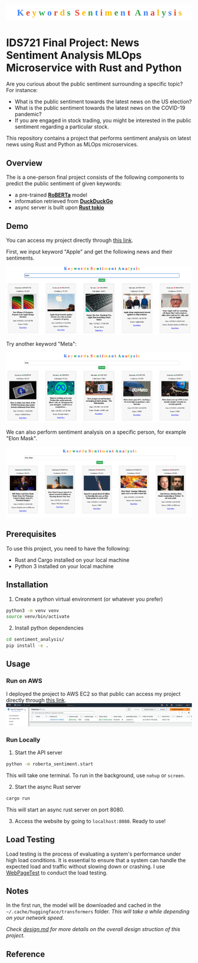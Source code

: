 ![logo](https://github.com/Mushroom-Wang/news-sentiment-analysis/blob/1417c5138afef6d1cc7b5086ab008774a8f35f20/logo)
# IDS721 Final Project: News Sentiment Analysis MLOps Microservice with Rust and Python
Are you curious about the public sentiment surrounding a specific topic? For instance:
- What is the public sentiment towards the latest news on the US election?
- What is the public sentiment towards the latest news on the COVID-19 pandemic?
- If you are engaged in stock trading, you might be interested in the public sentiment regarding a particular stock.

This repository contains a project that performs sentiment analysis on latest news using Rust and Python as MLOps microservices.
## Overview
The is a one-person final project consists of the following components to predict the public sentiment of given keywords:
- a pre-trained [**RoBERTa**](https://huggingface.co/docs/transformers/model_doc/roberta) model 
- information retrieved from [**DuckDuckGo**](https://serpapi.com/duckduckgo-news-results)  
- async server is built upon [**Rust tokio**](https://docs.rs/tokio/latest/tokio/)

## Demo
You can access my project directly through [this link](http://3.90.27.105:8080/).

First, we input keyword "Apple" and get the following news and their sentiments.

![Apple](https://github.com/Mushroom-Wang/news-sentiment-analysis/blob/edde10a57ccb9420876e597d44463ca71d26749b/Apple.png)

Try another keyword "Meta":

![Meta](https://github.com/Mushroom-Wang/news-sentiment-analysis/blob/edde10a57ccb9420876e597d44463ca71d26749b/Meta.png)

We can also perform sentiment analysis on a specific person, for example "Elon Mask".

![Elon Mask](https://github.com/Mushroom-Wang/news-sentiment-analysis/blob/edde10a57ccb9420876e597d44463ca71d26749b/Elon%20Mask.png)

## Prerequisites
To use this project, you need to have the following:
- Rust and Cargo installed on your local machine
- Python 3 installed on your local machine

## Installation
1. Create a python virtual environment (or whatever you prefer)
```bash
python3 -m venv venv
source venv/bin/activate
```

2. Install python dependencies
```bash
cd sentiment_analysis/
pip install -e .
```

## Usage
### Run on AWS
I deployed the project to AWS EC2 so that public can access my project directly through [this link](http://3.90.27.105:8080/).
![AWS](https://github.com/Mushroom-Wang/news-sentiment-analysis/blob/edde10a57ccb9420876e597d44463ca71d26749b/AWS.png)

### Run Locally

1. Start the API server

```bash
python -m roberta_sentiment.start  
```

This will take one terminal. To run in the background, use `nohup` or `screen`.

2. Start the async Rust server

```bash
cargo run 
```

This will start an async rust server on port 8080.

3. Access the website by going to `localhost:8080`. Ready to use!

## Load Testing
Load testing is the process of evaluating a system's performance under high load conditions. It is essential to ensure that a system can handle the expected load and traffic without slowing down or crashing. I use [WebPageTest](https://www.webpagetest.org/) to conduct the load testing.

## Notes
In the first run, the model will be downloaded and cached in the `~/.cache/huggingface/transformers` folder. *This will take a while depending on your network speed*.

*Check [design.md](docs/design.md) for more details on the overall design struction of this project.*
## Reference
